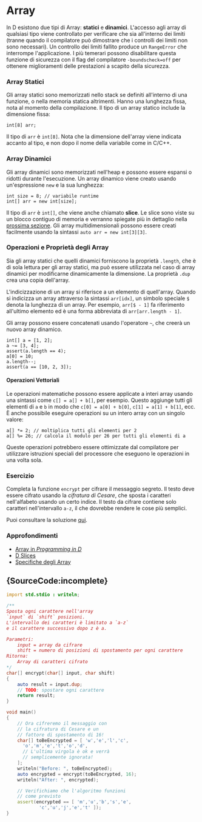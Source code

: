 # Array

In D esistono due tipi di Array: **statici** e **dinamici**.
L'accesso agli array di qualsiasi tipo viene controllato per verificare che sia all'interno dei limiti (tranne quando il compilatore può dimostrare
che i controlli dei limiti non sono necessari).
Un controllo dei limiti fallito produce un `RangeError` che interrompe l'applicazione.
I più temerari possono disabilitare questa funzione di sicurezza con il
flag del compilatore `-boundscheck=off`
per ottenere miglioramenti delle prestazioni a scapito della sicurezza.

### Array Statici

Gli array statici sono memorizzati nello stack se definiti all'interno di una funzione,
o nella memoria statica altrimenti. Hanno una lunghezza fissa,
nota al momento della compilazione. Il tipo di un array statico include
la dimensione fissa:

    int[8] arr;

Il tipo di `arr` è `int[8]`. Nota che la dimensione dell'array viene indicata
accanto al tipo, e non dopo il nome della variabile come in C/C++.

### Array Dinamici

Gli array dinamici sono memorizzati nell'heap e possono essere espansi
o ridotti durante l'esecuzione. Un array dinamico viene creato usando un'espressione `new`
e la sua lunghezza:

    int size = 8; // variabile runtime
    int[] arr = new int[size];

Il tipo di `arr` è `int[]`, che viene anche chiamato **slice**. Le slice
sono viste su un blocco contiguo di memoria e verranno spiegate
più in dettaglio nella [prossima sezione](basics/slices).
Gli array multidimensionali possono essere creati facilmente
usando la sintassi `auto arr = new int[3][3]`.

### Operazioni e Proprietà degli Array

Sia gli array statici che quelli dinamici forniscono la proprietà `.length`,
che è di sola lettura per gli array statici, ma può essere utilizzata nel caso di
array dinamici per modificarne dinamicamente la dimensione. La
proprietà `.dup` crea una copia dell'array.

L'indicizzazione di un array si riferisce a un elemento di quell'array.
Quando si indicizza un array attraverso la sintassi `arr[idx]`, un simbolo speciale
`$` denota la lunghezza di un array. Per esempio, `arr[$ - 1]` fa riferimento
all'ultimo elemento ed è una forma abbreviata di `arr[arr.length - 1]`.

Gli array possono essere concatenati usando l'operatore `~`, che
creerà un nuovo array dinamico.

    int[] a = [1, 2];
    a ~= [3, 4];
    assert(a.length == 4);
    a[0] = 10;
    a.length--;
    assert(a == [10, 2, 3]);

#### Operazioni Vettoriali

Le operazioni matematiche possono
essere applicate a interi array usando una sintassi come `c[] = a[] + b[]`, per esempio.
Questo aggiunge tutti gli elementi di `a` e `b` in modo che
`c[0] = a[0] + b[0]`, `c[1] = a[1] + b[1]`, ecc. È anche possibile
eseguire operazioni su un intero array con un singolo
valore:

    a[] *= 2; // moltiplica tutti gli elementi per 2
    a[] %= 26; // calcola il modulo per 26 per tutti gli elementi di a

Queste operazioni potrebbero essere ottimizzate
dal compilatore per utilizzare istruzioni speciali del processore che
eseguono le operazioni in una volta sola.

### Esercizio

Completa la funzione `encrypt` per cifrare il messaggio segreto.
Il testo deve essere cifrato usando la *cifratura di Cesare*,
che sposta i caratteri nell'alfabeto usando un certo indice.
Il testo da cifrare contiene solo caratteri nell'intervallo `a-z`,
il che dovrebbe rendere le cose più semplici.

Puoi consultare la soluzione [qui](https://github.com/dlang-tour/core/issues/227).

### Approfondimenti

- [Array in _Programming in D_](http://ddili.org/ders/d.en/arrays.html)
- [D Slices](https://dlang.org/d-array-article.html)
- [Specifiche degli Array](https://dlang.org/spec/arrays.html)

## {SourceCode:incomplete}

```d
import std.stdio : writeln;

/**
Sposta ogni carattere nell'array
`input` di `shift` posizioni.
L'intervallo dei caratteri è limitato a `a-z`
e il carattere successivo dopo z è a.

Parametri:
    input = array da cifrare
    shift = numero di posizioni di spostamento per ogni carattere
Ritorna:
    Array di caratteri cifrato
*/
char[] encrypt(char[] input, char shift)
{
    auto result = input.dup;
    // TODO: spostare ogni carattere
    return result;
}

void main()
{
    // Ora cifreremo il messaggio con
    // la cifratura di Cesare e un
    // fattore di spostamento di 16!
    char[] toBeEncrypted = [ 'w','e','l','c',
      'o','m','e','t','o','d',
      // L'ultima virgola è ok e verrà
      // semplicemente ignorata!
    ];
    writeln("Before: ", toBeEncrypted);
    auto encrypted = encrypt(toBeEncrypted, 16);
    writeln("After: ", encrypted);

    // Verifichiamo che l'algoritmo funzioni
    // come previsto
    assert(encrypted == [ 'm','u','b','s','e',
            'c','u','j','e','t' ]);
}
```